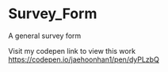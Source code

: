 # Survey_Form
A general survey form

Visit my codepen link to view this work
https://codepen.io/jaehoonhan1/pen/dyPLzbQ
